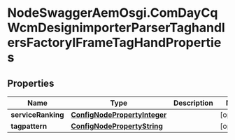 # NodeSwaggerAemOsgi.ComDayCqWcmDesignimporterParserTaghandlersFactoryIFrameTagHandProperties

## Properties

Name | Type | Description | Notes
------------ | ------------- | ------------- | -------------
**serviceRanking** | [**ConfigNodePropertyInteger**](ConfigNodePropertyInteger.md) |  | [optional] 
**tagpattern** | [**ConfigNodePropertyString**](ConfigNodePropertyString.md) |  | [optional] 


